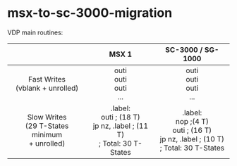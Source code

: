 
# msx-to-sc-3000-migration
VDP main routines:

|  | MSX 1 | SC-3000 / SG-1000
|:---:|:---:|:---:|
|Fast Writes <br> (vblank + unrolled)|outi<br>outi<br>outi<br>...|outi<br>outi<br>outi<br>...|
|Slow Writes <br> (29 T-States minimum <br>+ unrolled)|.label:<br>outi ; (18 T)<br>jp nz, .label ; (11 T)<br>; Total: 30 T-States|.label:<br>nop ;(4 T)<br>outi ; (16 T)<br>jp nz, .label ; (10 T)<br>; Total: 30 T-States
